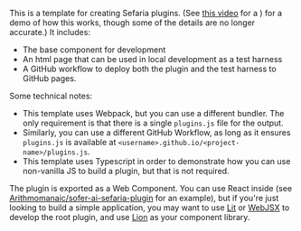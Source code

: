 This is a template for creating Sefaria plugins. (See [this video](https://drive.google.com/file/d/16HZxYHxqEWubmoKToLdWl2WN0ZJ8zJGX/view) for a ) for a demo of how this works, though some of the details are no longer accurate.) It includes:

- The base component for development
- An html page that can be used in local development as a test harness
- A GitHub workflow to deploy both the plugin and the test harness to GitHub pages.

Some technical notes:
- This template uses Webpack, but you can use a different bundler. The only requirement is that there is a single `plugins.js` file for the output.
- Similarly, you can use a different GitHub Workflow, as long as it ensures `plugins.js` is available at `<username>.github.io/<project-name>/plugins.js`.
- This template uses Typescript in order to demonstrate how you can use non-vanilla JS to build a plugin, but that is not required.

The plugin is exported as a Web Component. You can use React inside (see [Arithmomanaic/sofer-ai-sefaria-plugin](https://github.com/Arithmomaniac/sofer-ai-sefaria-plugin) for an example), but if you're just looking to build a simple application, you may want to use [Lit](https://lit.dev/) or [WebJSX](https://webjsx.org/) to develop the root plugin, and use [Lion](https://lion.js.org/) as your component library.
